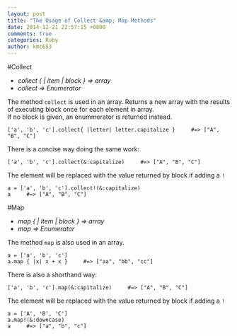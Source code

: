 ```yaml
---
layout: post
title: "The Usage of Collect &amp; Map Methods"
date: 2014-12-21 22:57:15 +0800
comments: true
categories: Ruby
author: kmc653
---
```

#Collect
* _collect { | item | block } => array_
* _collect => Enumerator_  

The method `collect` is used in an array. Returns a new array with the results of executing block once for each element in array.  
If no block is given, an enummerator is returned instead.

    ['a', 'b', 'c'].collect{ |letter| letter.capitalize }     #=> ["A", "B", "C"]
There is a concise way doing the same work:

    ['a', 'b', 'c'].collect(&:capitalize)     #=> ["A", "B", "C"]
The element will be replaced with the value returned by block if adding a `!`

    a = ['a', 'b', 'c'].collect!(&:capitalize)
    a     #=> ["A", "B", "C"]
#Map
* _map { | item | block } => array_
* _map => Enumerator_  

The method `map` is also used in an array.

    a = ['a', 'b', 'c']
    a.map { |x| x + x }     #=> ["aa", "bb", "cc"]
There is also a shorthand way:

    ['a', 'b', 'c'].map(&:capitalize)     #=> ["A", "B", "C"]

The element will be replaced with the value returned by block if adding a `!`

    a = ['A', 'B', 'C']
    a.map!(&:downcase)
    a     #=> ["a", "b", "c"]